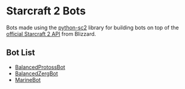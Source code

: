 # Starcraft 2 Bots

Bots made using the [python-sc2](https://github.com/Dentosal/python-sc2) library for building bots on top of the [official Starcraft 2 API](https://github.com/Blizzard/s2client-proto) from Blizzard.

## Bot List

- [BalancedProtossBot](src/protoss_bot.py)
- [BalancedZergBot](src/balanced_zerg_bot.py)
- [MarineBot](src/marine_bot.py)
